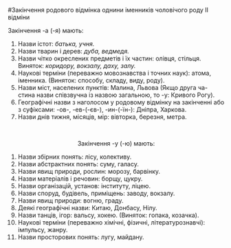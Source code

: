 #Закiнчення родового вiдмiнка однини iменникiв чоловiчого роду II вiдмiни


<span class="p1" align="center">Закiнчення -а (-я) мають:</span>

<ol>
<li>Назви iстот: <i>батька, учня.</i></li>
<li> Назви тварин i дерев: <i>дуба, ведмедя.</i></li>
<li> Назви чiтко окреслених предметiв i їх частин: олiвця, стiльця.<br> 
<span class="p1">Виняток:</span> <i>коридору, вокзалу, даху, залу.</i></li>
<li> Науковi термiни (переважно мовознавства i точних наук): атома, iменника. (Виняток: способу, складу, виду, роду).</li>
<li> Назви мiст, населених пунктiв: Малина, Львова (Якщо друга ча- стина назви спiвзвучна iз назвою загальною, то -у: Кривого Рогу).</li>
<li> Географiчнi назви з наголосом у родовому вiдмiнку на закiнченнi або з суфiксами: -ов-, -ев-(-єв-), -ин-(-їн-): Днiпра, Харкова.</li>
<li> Назви днiв тижня, мiсяцiв, мiр: вiвторка, березня, метра.</li>
</ol>
<br>


<span class="p1"><center>Закiнчення -у (-ю) мають:</center></span>

<ol>
<li> Назви збiрних понять: лiсу, колективу.</li>
<li>  Назви абстрактних понять: суму, галасу.</li>
<li>  Назви явищ природи, рослин: морозу, барвiнку. </li>
<li>  Назви матерiалiв i речовин: борщу, цукру.</li>
<li>  Назви органiзацiй, установ: iнституту, лiцею.</li>
<li>  Назви споруд, будiвель, примiщень: заводу, вокзалу.</li>
<li>  Назви явищ природи: вогню, граду.</li>
<li>  Деякi географiчнi назви: Китаю, Донбасу, Нiлу.</li>
<li>  Назви танцiв, iгор: вальсу, хокею. (Виняток: гопака, козачка).</li>
<li>  Науковi термiни (переважно хiмiчнi, фiзичнi, лiтературознавчi): iмпульсу, жанру.</li>
<li>  Назви просторових понять: лугу, майдану.</li>
</ol>
